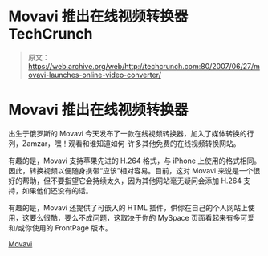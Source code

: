 # Movavi 推出在线视频转换器 TechCrunch

> 原文：<https://web.archive.org/web/http://techcrunch.com:80/2007/06/27/movavi-launches-online-video-converter/>

# Movavi 推出在线视频转换器

出生于俄罗斯的 Movavi 今天发布了一款在线视频转换器，加入了媒体转换的行列，Zamzar，嘿！观看和谁知道如何-许多其他免费的在线视频转换网站。

有趣的是，Movavi 支持苹果先进的 H.264 格式，与 iPhone 上使用的格式相同。因此，转换视频以便随身携带“应该”相对容易。目前，这对 Movavi 来说是一个很好的帮助，但不要指望它会持续太久，因为其他网站毫无疑问会添加 H.264 支持，如果他们还没有的话。

有趣的是，Movavi 还提供了可嵌入的 HTML 插件，供你在自己的个人网站上使用，这要么很酷，要么不成问题，这取决于你的 MySpace 页面看起来有多可爱和/或你使用的 FrontPage 版本。

[Movavi](https://web.archive.org/web/20210115190236/http://online.movavi.com/)